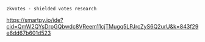 ```zkvotes - shielded votes research```

https://smartpy.io/ide?cid=QmW2QYsDrpGQbwdc8VReem11cjTMugq5LPJrcZyS6Q2urU&k=843f29e6dd67b601d523
